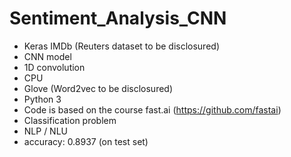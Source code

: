 # Sentiment_Analysis_CNN
- Keras IMDb (Reuters dataset to be disclosured)
- CNN model
- 1D convolution 
- CPU
- Glove (Word2vec to be disclosured)
- Python 3
- Code is based on the course fast.ai (https://github.com/fastai)
- Classification problem
- NLP / NLU
- accuracy: 0.8937 (on test set)
